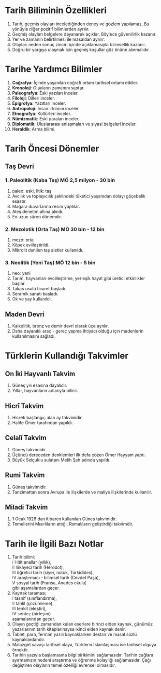# Tarih Biliminin Özellikleri
1. Tarih, geçmiş olayları incelediğinden deney ve gözlem yapılamaz. Bu yönüyle diğer pozitif bilimlerden ayrılır.
2. Geçmiş olayları belgelere dayanarak açıklar. Böylece güvenilirlik kazanır.
3. Yer ve zamanın belirtilmesi ile masaldan ayrılır.
4. Olayları neden sonuç zinciri içinde açıklamasıyla bilimsellik kazanır.
5. Doğru bir yargıya ulaşmak için geçmiş koşullar göz önüne alınmalıdır.


# Tarihe Yardımcı Bilimler
1. **Coğrafya**: İçinde yaşanılan coğrafi ortam tarihsel ortamı etkiler.
2. **Kronoloji**: Olayların zamanını saptar.
3. **Paleografya**: Eski yazıları inceler.
4. **Filoloji**: Dilleri inceler.
5. **Epigrofya**: Yazıtları inceler.
6. **Antropoloji**: İnsan ırklarını inceler.
7. **Etnografya**: Kültürleri inceler.
8. **Nümizmatik**: Eski paraları inceler.
9. **Diplomatik**: Uluslararası anlaşmaları ve siyasi belgeleri inceler.
10. **Heraldik**: Arma bilimi.


# Tarih Öncesi Dönemler 
## Taş Devri
### 1. Paleolitik (Kaba Taş) MÖ 2,5 milyon - 30 bin
1. paleo: eski, litik: taş
2. Avcılık ve toplayıcılık şeklindeki tüketici yaşamdan dolayı göçebelik esastır.
3. Mağara duvarlarına resim yaptılar.
4. Ateş denetim altına alındı.
5. En uzun süren dönemdir.

### 2. Mezolotik (Orta Taş) MÖ 30 bin - 12 bin
1. mezo: orta
2. Köpek evilleştirildi.
3. Mikrolit denilen taş aletler kullanıldı.

### 3. Neolitik (Yeni Taş) MÖ 12 bin - 5 bin
1. neo: yeni
2. Tarım, hayvanları evcilleştirme, yerleşik hayat gibi üretici etkinlikler başlar.
3. Takas usulü ticaret başladı.  
4. Seramik sanatı başladı.
5. Ok ve yay kullanıldı.

## Maden Devri
1. Kalkolitik, bronz ve demir devri olarak üçe ayrılır. 
2. Daha dayanıklı araç - gereç yapma ihtiyacı olduğu için madenlerin kullanılmasını sağladı.


# Türklerin Kullandığı Takvimler
## On İki Hayvanlı Takvim
1. Güneş yılı esasına dayalıdır.
2. Yıllar, hayvanların adlarıyla bilinir.

## Hicrî Takvim
1. Hicreti başlangıç alan ay takvimidir.
2. Halife Ömer tarafından yapıldı.

## Celalî Takvim
1. Güneş takvimidir.
2. Üçüncü dereceden denklemleri ilk defa çözen Ömer Hayyam yaptı.
3. Büyük Selçuklu sulatanı Melih Şah adında yapıldı.

## Rumi Takvim
1. Güneş takvimidir.
2. Tanzimattan sonra Avrupa ile ilişkilerde ve maliye ilişkilerinde kullanılır.

## Miladi Takvim
1. 1 Ocak 1926'dan itibaren kullanılan Güneş takvimidir.
2. Temellerini Mısırlıların attığı, Romalıların geliştirdiği takvimdir.


# Tarih ile İlgili Bazı Notlar
1. Tarih bilimi;\
Ⅰ Hitit anallar (yıllık),\
Ⅱ hikâyeci tarih (Herodot),\
Ⅲ öğretici tarih (siyer, nutuk, Türkidides),\
Ⅳ araştırmacı - bilimsel tarih (Cevdet Paşa),\
Ⅴ sosyal tarih (Fransa, Anades okulu)\
gibi aşamalardan geçer.
2. Kaynak taraması;\
Ⅰ tasnif (sınıflandırma),\
Ⅱ tahlil (çözümleme),\
Ⅲ tenkit (eleştiri),\
Ⅳ sentez (birleşim)\
aşamalarından geçer.
3. Olayın geçtiği zamandan kalan eserlere birinci elden kaynak, günümüz yazarlarının tarih kitaplarınaysa ikinci elden kaynak denir.
4. Tablet, para, ferman yazılı kaynaklarken destan ve masal sözlü kaynaklardandır.
5. Malazgirt savaşı tarihsel olaya, Türklerin İslamlaşması ise tarihsel olguya örnektir.
6. Tarihin yazıyla başlamasına bilgi birikimini sağlamasıdır. Tarihin çağlara ayırmamızın nedeni araştırma ve öğrenme kolaylığı sağlamasıdır. Çağı değiştiren olayların temel özelliği evrensel olmasıdır.
